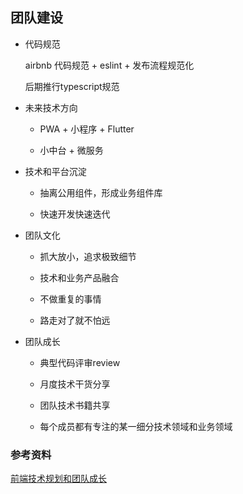## 团队建设

* 代码规范

  airbnb 代码规范 + eslint + 发布流程规范化

  后期推行typescript规范

* 未来技术方向

  - PWA + 小程序 + Flutter

  - 小中台 + 微服务

* 技术和平台沉淀

  - 抽离公用组件，形成业务组件库

  - 快速开发快速迭代

* 团队文化

  - 抓大放小，追求极致细节

  - 技术和业务产品融合

  - 不做重复的事情

  - 路走对了就不怕远

* 团队成长

  - 典型代码评审review

  - 月度技术干货分享

  - 团队技术书籍共享

  - 每个成员都有专注的某一细分技术领域和业务领域


### 参考资料

[前端技术规划和团队成长](https://segmentfault.com/a/1190000018997167)
